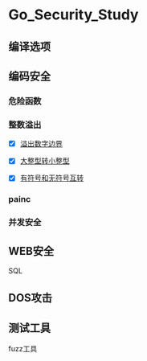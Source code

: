 # Go_Security_Study

## 编译选项

## 编码安全

### 危险函数

### 整数溢出

- [x] [溢出数字边界](./整数溢出/#intOverFlow1)
- [x] [大整型转小整型](./整数溢出/#intOverFlow2)
- [x] [有符号和无符号互转](./整数溢出/#intOverFlow3)


### painc

### 并发安全

## WEB安全

SQL



## DOS攻击

## 测试工具

fuzz工具
